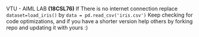 VTU - AIML LAB **(18CSL76)**
If There is no internet connection replace ```dataset=load_iris()``` by ```data = pd.read_csv('iris.csv')```
Keep checking for code optimizations, and if you have a shorter version help others by forking repo and updating it with yours :)
